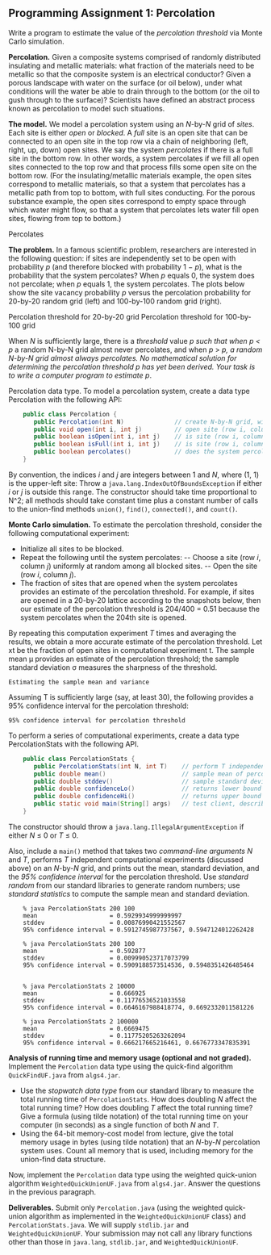 ## Programming Assignment 1: Percolation

Write a program to estimate the value of the *percolation threshold* via Monte Carlo simulation.

**Percolation.** Given a composite systems comprised of randomly distributed insulating and metallic materials: what fraction of the materials need to be metallic so that the composite system is an electrical conductor? Given a porous landscape with water on the surface (or oil below), under what conditions will the water be able to drain through to the bottom (or the oil to gush through to the surface)? Scientists have defined an abstract process known as percolation to model such situations.

**The model.** We model a percolation system using an *N*-by-*N* grid of *sites*. Each site is either *open* or *blocked*. A *full* site is an open site that can be connected to an open site in the top row via a chain of neighboring (left, right, up, down) open sites. We say the system *percolates* if there is a full site in the bottom row. In other words, a system percolates if we fill all open sites connected to the top row and that process fills some open site on the bottom row. (For the insulating/metallic materials example, the open sites correspond to metallic materials, so that a system that percolates has a metallic path from top to bottom, with full sites conducting. For the porous substance example, the open sites correspond to empty space through which water might flow, so that a system that percolates lets water fill open sites, flowing from top to bottom.)

Percolates

**The problem.** In a famous scientific problem, researchers are interested in the following question: if sites are independently set to be open with probability *p* (and therefore blocked with probability 1 − *p*), what is the probability that the system percolates? When *p* equals 0, the system does not percolate; when *p* equals 1, the system percolates. The plots below show the site vacancy probability *p* versus the percolation probability for 20-by-20 random grid (left) and 100-by-100 random grid (right).

Percolation threshold for 20-by-20 grid                Percolation threshold for 100-by-100 grid          

When *N* is sufficiently large, there is a *threshold* value *p*<sup>*</sup> such that when *p* < *p*<sup>*</sup> a random N-by-N grid almost never percolates, and when *p* > *p*<sup>*</sup>, a random *N*-by-*N* grid almost always percolates. No mathematical solution for determining the percolation threshold *p* has yet been derived. Your task is to write a computer program to estimate *p*<sup>*</sup>.

Percolation data type. To model a percolation system, create a data type Percolation with the following API:
```Java
    public class Percolation {
       public Percolation(int N)              // create N-by-N grid, with all sites blocked
       public void open(int i, int j)         // open site (row i, column j) if it is not already
       public boolean isOpen(int i, int j)    // is site (row i, column j) open?
       public boolean isFull(int i, int j)    // is site (row i, column j) full?
       public boolean percolates()            // does the system percolate?
    }
```
By convention, the indices *i* and *j* are integers between 1 and *N*, where (1, 1) is the upper-left site: Throw a `java.lang.IndexOutOfBoundsException` if either *i* or *j* is outside this range. The constructor should take time proportional to N^2; all methods should take constant time plus a constant number of calls to the union-find methods `union()`, `find()`, `connected()`, and `count()`.

**Monte Carlo simulation.** To estimate the percolation threshold, consider the following computational experiment:

- Initialize all sites to be blocked.
- Repeat the following until the system percolates:
-- Choose a site (row *i*, column *j*) uniformly at random among all blocked sites.
-- Open the site (row *i*, column *j*). 
- The fraction of sites that are opened when the system percolates provides an estimate of the percolation threshold. 
For example, if sites are opened in a 20-by-20 lattice according to the snapshots below, then our estimate of the percolation threshold is 204/400 = 0.51 because the system percolates when the 204th site is opened.

By repeating this computation experiment *T* times and averaging the results, we obtain a more accurate estimate of the percolation threshold. Let xt be the fraction of open sites in computational experiment t. The sample mean μ provides an estimate of the percolation threshold; the sample standard deviation σ measures the sharpness of the threshold.

    Estimating the sample mean and variance 

Assuming T is sufficiently large (say, at least 30), the following provides a 95% confidence interval for the percolation threshold:

    95% confidence interval for percolation threshold 

To perform a series of computational experiments, create a data type PercolationStats with the following API.
```Java
    public class PercolationStats {
       public PercolationStats(int N, int T)    // perform T independent computational experiments on an N-by-N grid
       public double mean()                     // sample mean of percolation threshold
       public double stddev()                   // sample standard deviation of percolation threshold
       public double confidenceLo()             // returns lower bound of the 95% confidence interval
       public double confidenceHi()             // returns upper bound of the 95% confidence interval
       public static void main(String[] args)   // test client, described below
    }
```
The constructor should throw a `java.lang.IllegalArgumentException` if either *N* ≤ 0 or *T* ≤ 0.

Also, include a `main()` method that takes two *command-line arguments* *N* and *T*, performs *T* independent computational experiments (discussed above) on an *N*-by-*N* grid, and prints out the mean, standard deviation, and the *95% confidence interval* for the percolation threshold. Use *standard random* from our standard libraries to generate random numbers; use *standard statistics* to compute the sample mean and standard deviation.
```
    % java PercolationStats 200 100
    mean                    = 0.5929934999999997
    stddev                  = 0.00876990421552567
    95% confidence interval = 0.5912745987737567, 0.5947124012262428

    % java PercolationStats 200 100
    mean                    = 0.592877
    stddev                  = 0.009990523717073799
    95% confidence interval = 0.5909188573514536, 0.5948351426485464


    % java PercolationStats 2 10000
    mean                    = 0.666925
    stddev                  = 0.11776536521033558
    95% confidence interval = 0.6646167988418774, 0.6692332011581226

    % java PercolationStats 2 100000
    mean                    = 0.6669475
    stddev                  = 0.11775205263262094
    95% confidence interval = 0.666217665216461, 0.6676773347835391
```
**Analysis of running time and memory usage (optional and not graded).** Implement the `Percolation` data type using the quick-find algorithm `QuickFindUF.java` from `algs4.jar`.

- Use the *stopwatch data type* from our standard library to measure the total running time of `PercolationStats`. How does doubling *N* affect the total running time? How does doubling *T* affect the total running time? Give a formula (using tilde notation) of the total running time on your computer (in seconds) as a single function of both *N* and *T*.
- Using the 64-bit memory-cost model from lecture, give the total memory usage in bytes (using tilde notation) that an *N*-by-*N* percolation system uses. Count all memory that is used, including memory for the union-find data structure. 

Now, implement the `Percolation` data type using the weighted quick-union algorithm `WeightedQuickUnionUF.java` from `algs4.jar`. Answer the questions in the previous paragraph.

**Deliverables.** Submit only `Percolation.java` (using the weighted quick-union algorithm as implemented in the `WeightedQuickUnionUF` class) and `PercolationStats.java`. We will supply `stdlib.jar` and `WeightedQuickUnionUF`. Your submission may not call any library functions other than those in `java.lang`, `stdlib.jar`, and `WeightedQuickUnionUF`.
